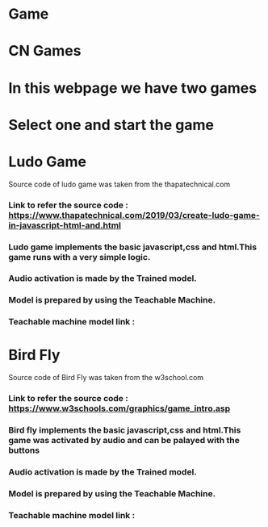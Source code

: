 # Game
# CN Games
# In this webpage we have two games
# Select one and start the game
# Ludo Game
Source code of ludo game was taken from the thapatechnical.com
### Link to refer the source code : https://www.thapatechnical.com/2019/03/create-ludo-game-in-javascript-html-and.html
### Ludo game implements the basic javascript,css and html.This game runs with a very simple logic.
### Audio activation is made by the Trained model.
### Model is prepared by using the Teachable Machine.
### Teachable machine model link :
# Bird Fly
Source code of Bird Fly was taken from the w3school.com
### Link to refer the source code : https://www.w3schools.com/graphics/game_intro.asp
### Bird fly implements the basic javascript,css and html.This game was activated by audio and can be palayed with the buttons
### Audio activation is made by the Trained model.
### Model is prepared by using the Teachable Machine.
### Teachable machine model link :

